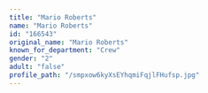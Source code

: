 ```yaml
---
title: "Mario Roberts"
name: "Mario Roberts"
id: "166543"
original_name: "Mario Roberts"
known_for_department: "Crew"
gender: "2"
adult: "false"
profile_path: "/smpxow6kyXsEYhqmiFqjlFHufsp.jpg"
---
```

